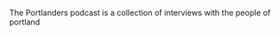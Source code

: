 <!-- ---
layout: page
title: Portlanders
permalink: /portlandersabout/
tags: portlanderspod
--- -->

The Portlanders podcast is a collection of interviews with the people of portland
